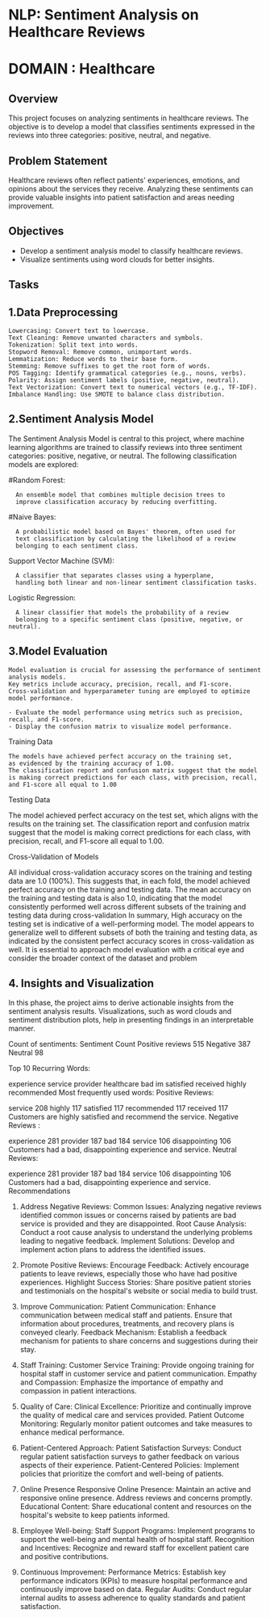# NLP: Sentiment Analysis on Healthcare Reviews

# DOMAIN : Healthcare

## Overview
This project focuses on analyzing sentiments in healthcare reviews. The objective is to develop a model that classifies sentiments expressed in the reviews into three categories: positive, neutral, and negative. 

## Problem Statement
Healthcare reviews often reflect patients' experiences, emotions, and opinions about the services they receive. Analyzing these sentiments can provide valuable insights into patient satisfaction and areas needing improvement.

## Objectives
- Develop a sentiment analysis model to classify healthcare reviews.
- Visualize sentiments using word clouds for better insights.

## Tasks
 ## 1.Data Preprocessing
    Lowercasing: Convert text to lowercase.
    Text Cleaning: Remove unwanted characters and symbols.
    Tokenization: Split text into words.
    Stopword Removal: Remove common, unimportant words.
    Lemmatization: Reduce words to their base form.
    Stemming: Remove suffixes to get the root form of words.
    POS Tagging: Identify grammatical categories (e.g., nouns, verbs).
    Polarity: Assign sentiment labels (positive, negative, neutral).
    Text Vectorization: Convert text to numerical vectors (e.g., TF-IDF).
    Imbalance Handling: Use SMOTE to balance class distribution. 

 ## 2.Sentiment Analysis Model
   The Sentiment Analysis Model is central to this project, where machine learning algorithms are trained to classify reviews into three sentiment categories: positive, negative, or neutral. The following classification models are explored:


   #Random Forest: 

      An ensemble model that combines multiple decision trees to 
      improve classification accuracy by reducing overfitting.

   #Naive Bayes: 
   
      A probabilistic model based on Bayes' theorem, often used for 
      text classification by calculating the likelihood of a review 
      belonging to each sentiment class.

   Support Vector Machine (SVM): 

      A classifier that separates classes using a hyperplane, 
      handling both linear and non-linear sentiment classification tasks.

   Logistic Regression: 

      A linear classifier that models the probability of a review 
      belonging to a specific sentiment class (positive, negative, or neutral).
    
   


 ## 3.Model Evaluation
  
    Model evaluation is crucial for assessing the performance of sentiment analysis models. 
    Key metrics include accuracy, precision, recall, and F1-score. 
    Cross-validation and hyperparameter tuning are employed to optimize model performance.

    - Evaluate the model performance using metrics such as precision, recall, and F1-score.
    - Display the confusion matrix to visualize model performance.

Training Data

    The models have achieved perfect accuracy on the training set, 
    as evidenced by the training accuracy of 1.00.
    The classification report and confusion matrix suggest that the model 
    is making correct predictions for each class, with precision, recall, 
    and F1-score all equal to 1.00

Testing Data

   The model achieved perfect accuracy on the test set, 
   which aligns with the results on the training set.
   The classification report and confusion matrix suggest that 
   the model is making correct predictions for each class, with precision, recall, 
   and F1-score all equal to 1.00.

Cross-Validation of Models

   All individual cross-validation accuracy scores on the training and testing data are 1.0 (100%). 
   This suggests that, in each fold, the model achieved perfect accuracy 
   on the training and testing data.
   The mean accuracy on the training and testing data is also 1.0, 
   indicating that the model consistently performed well across different subsets 
   of the training and testing data during cross-validation
   In summary, High accuracy on the testing set is indicative of a 
   well-performing model. The model appears to generalize well to different subsets of 
   both the training and testing data, as indicated by the consistent perfect accuracy 
   scores in cross-validation as well. It is essential to approach model evaluation 
   with a critical eye and consider the broader context of the dataset and problem


## 4. Insights and Visualization
In this phase, the project aims to derive actionable insights from the sentiment analysis results. 
Visualizations, such as word clouds and sentiment distribution plots, 
help in presenting findings in an interpretable manner.

Count of sentiments: Sentiment Count Positive reviews 515 Negative 387 Neutral 98

Top 10 Recurring Words:

experience
service
provider
healthcare
bad
im
satisfied
received
highly
recommended
Most frequently used words: Positive Reviews:

service 208
highly 117
satisfied 117
recommended 117
received 117
Customers are highly satisfied and recommend the service.
Negative Reviews :

experience 281
provider 187
bad 184
service 106
disappointing 106
Customers had a bad, disappointing experience and service.
Neutral Reviews:

experience 281
provider 187
bad 184
service 106
disappointing 106
Customers had a bad, disappointing experience and service.
Recommendations


1. Address Negative Reviews:
Common Issues: Analyzing negative reviews identified common issues or concerns raised by patients are bad service is provided and they are disappointed.
Root Cause Analysis: Conduct a root cause analysis to understand the underlying problems leading to negative feedback.
Implement Solutions: Develop and implement action plans to address the identified issues.


2. Promote Positive Reviews:
Encourage Feedback: Actively encourage patients to leave reviews, especially those who have had positive experiences.
Highlight Success Stories: Share positive patient stories and testimonials on the hospital's website or social media to build trust.

3. Improve Communication:
Patient Communication: Enhance communication between medical staff and patients. Ensure that information about procedures, treatments, and recovery plans is conveyed clearly.
Feedback Mechanism: Establish a feedback mechanism for patients to share concerns and suggestions during their stay.

4. Staff Training:
Customer Service Training: Provide ongoing training for hospital staff in customer service and patient communication.
Empathy and Compassion: Emphasize the importance of empathy and compassion in patient interactions.

5. Quality of Care:
Clinical Excellence: Prioritize and continually improve the quality of medical care and services provided.
Patient Outcome Monitoring: Regularly monitor patient outcomes and take measures to enhance medical performance.

6. Patient-Centered Approach:
Patient Satisfaction Surveys: Conduct regular patient satisfaction surveys to gather feedback on various aspects of their experience.
Patient-Centered Policies: Implement policies that prioritize the comfort and well-being of patients.

7. Online Presence
Responsive Online Presence: Maintain an active and responsive online presence. Address reviews and concerns promptly.
Educational Content: Share educational content and resources on the hospital's website to keep patients informed.

8. Employee Well-being:
Staff Support Programs: Implement programs to support the well-being and mental health of hospital staff.
Recognition and Incentives: Recognize and reward staff for excellent patient care and positive contributions.

9. Continuous Improvement:
Performance Metrics: Establish key performance indicators (KPIs) to measure hospital performance and continuously improve based on data.
Regular Audits: Conduct regular internal audits to assess adherence to quality standards and patient satisfaction.